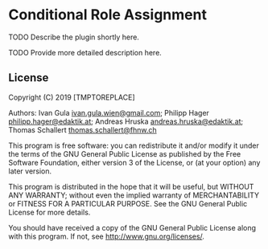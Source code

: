 # Conditional Role Assignment #

TODO Describe the plugin shortly here.

TODO Provide more detailed description here.

## License ##

 Copyright   (C) 2019 [TMPTOREPLACE]
 
 Authors:      Ivan Gula <ivan.gula.wien@gmail.com>; Philipp Hager <philipp.hager@edaktik.at>; Andreas Hruska <andreas.hruska@edaktik.at>; Thomas Schallert <thomas.schallert@fhnw.ch>

This program is free software: you can redistribute it and/or modify it under
the terms of the GNU General Public License as published by the Free Software
Foundation, either version 3 of the License, or (at your option) any later
version.

This program is distributed in the hope that it will be useful, but WITHOUT ANY
WARRANTY; without even the implied warranty of MERCHANTABILITY or FITNESS FOR A
PARTICULAR PURPOSE.  See the GNU General Public License for more details.

You should have received a copy of the GNU General Public License along with
this program.  If not, see <http://www.gnu.org/licenses/>.
